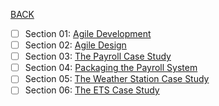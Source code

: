 [BACK](../README.md)
- [ ] Section 01: [Agile Development](./section_01/README.md)
- [ ] Section 02: [Agile Design](./section_02/README.md)
- [ ] Section 03: [The Payroll Case Study](./section_03/README.md)
- [ ] Section 04: [Packaging the Payroll System](./section_04/README.md)
- [ ] Section 05: [The Weather Station Case Study](./section_05/README.md)
- [ ] Section 06: [The ETS Case Study](./section_06/README.md)